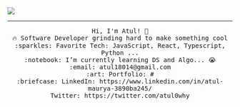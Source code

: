 <img src="#"/>
 <hr></hr>
<p align="center">
  <samp>
    Hi, I'm Atul! 👋 <br>
    🔥 Software Developer grinding hard to make something cool  <br>
    :sparkles: Favorite Tech: JavaScript, React, Typescript, Python ... <br>
    :notebook: I’m currently learning DS and Algo... 😭  <br>
    :email:	atul18014@gmail.com <br>
    :art: Portfolio: # <br>
    :briefcase: LinkedIn: https://www.linkedin.com/in/atul-maurya-3890ba245/ <br>
                Twitter: https://twitter.com/atul0why
  </samp>
</p>
